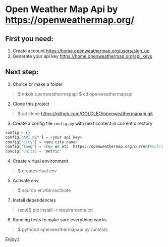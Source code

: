 # Open Weather Map Api by https://openweathermap.org/

## First you need: 
1. Create account https://home.openweathermap.org/users/sign_up
2. Generate your api key https://home.openweathermap.org/api_keys

## Next step: 
1. Choice or make a folder
> $ mkdir openweathermapapi
> $ cd openweathermapapi
2. Clone this project
> $ git clone https://github.com/GOLDLEO/openweathermapapi.git
3. Create a config file `config.py` with next content in current directory 
```python
config = {}
config['API_KEY'] = <your api key>
config['city'] = <you city name>
config['lang'] = <ru> or etc  https://openweathermap.org/current#multi
concig['units] = 'metric'
```
4. Create virtual environment
> $ createvirtual env
5. Activate env
> $ source env/bin/activate
7. Install dependencies
> (env)$ pip install -r requirements.txt
8. Running tests to make sure everything works
> $ python3 openweathermapapi.py runtests

Enjoy:)
